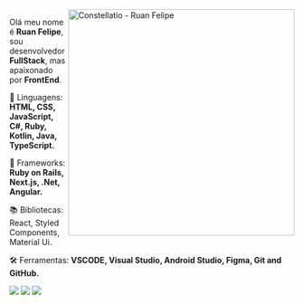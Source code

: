 <img src="https://i.pinimg.com/originals/e9/14/d4/e914d4724c166087d5d47d457d670b33.png" min-width="400px" max-width="400px" width="400px" align="right" alt="Constellatio - Ruan Felipe">

<p align="left"> 
Olá meu nome é <strong>Ruan Felipe</strong>, sou desenvolvedor  <strong>FullStack</strong>, mas apaixonado por <strong>FrontEnd</strong>.
</p>

<p align="left">
🔢 Linguagens: <strong>HTML, CSS, JavaScript, C#, Ruby, Kotlin, Java, TypeScript.</strong>
</p>

<p align="left">
💼 Frameworks: <strong>Ruby on Rails, Next.js, .Net, Angular.</strong>
</p>

<p align="left">
📚 Bibliotecas: React, Styled Components, Material Ui.
</p>

<p align="left">
🛠 Ferramentas: <strong>VSCODE, Visual Studio, Android Studio, Figma, Git and GitHub.</strong>
</p>

<p align="left">
  <a href="https://instagram.com/c0nst3ll4t10" alt="Instagram">
  <img src="https://img.shields.io/badge/-Instagram-DF0174?style=for-the-badge&logo=instagram&logoColor=white&link=https://instagram.com/c0nst3ll4t10/"/></a>
  
  <a href="https://www.linkedin.com/in/c0nst3ll4t10/" alt="Linkedin">
  <img src="https://img.shields.io/badge/-Linkedin-0e76a8?style=for-the-badge&logo=Linkedin&logoColor=white&link=https://www.linkedin.com/in/c0nst3ll4t10/" /></a>

  <a href="https://www.facebook.com/c0nst3ll4t10/" alt="Facebook">
  <img src="https://img.shields.io/badge/-Facebook-3b5998?style=for-the-badge&logo=facebook&logoColor=white&link=https://www.facebook.com/c0nst3ll4t10/"/></a>
</p>  